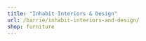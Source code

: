 ```yaml
---
title: "Inhabit Interiors & Design"
url: /barrie/inhabit-interiors-and-design/
shop: furniture
---
```

